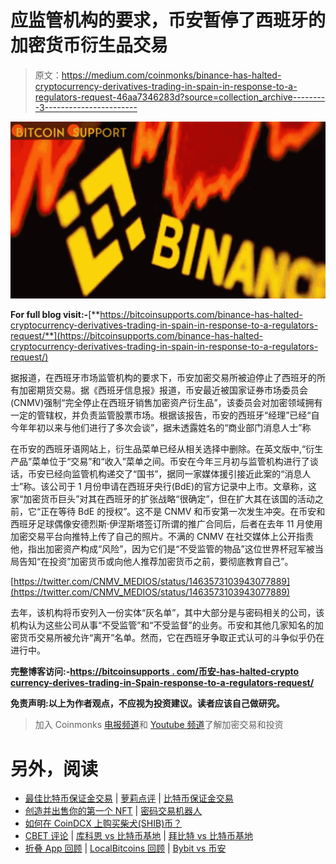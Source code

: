 # 应监管机构的要求，币安暂停了西班牙的加密货币衍生品交易

> 原文：<https://medium.com/coinmonks/binance-has-halted-cryptocurrency-derivatives-trading-in-spain-in-response-to-a-regulators-request-46aa7346283d?source=collection_archive---------3----------------------->

![](img/5421e9333cf5ef558a1467c4055855f7.png)

**For full blog visit:-**[**https://bitcoinsupports.com/binance-has-halted-cryptocurrency-derivatives-trading-in-spain-in-response-to-a-regulators-request/**](https://bitcoinsupports.com/binance-has-halted-cryptocurrency-derivatives-trading-in-spain-in-response-to-a-regulators-request/)

据报道，在西班牙市场监管机构的要求下，币安加密交易所被迫停止了西班牙的所有加密期货交易。据《西班牙信息报》报道，币安最近被国家证券市场委员会(CNMV)强制“完全停止在西班牙销售加密资产衍生品”，该委员会对加密领域拥有一定的管辖权，并负责监管股票市场。根据该报告，币安的西班牙“经理”已经“自今年年初以来与他们进行了多次会谈”，据未透露姓名的“商业部门消息人士”称

在币安的西班牙语网站上，衍生品菜单已经从相关选择中删除。在英文版中,“衍生产品”菜单位于“交易”和“收入”菜单之间。币安在今年三月初与监管机构进行了谈话，币安已经向监管机构递交了“国书”，据同一家媒体援引接近此案的“消息人士”称。该公司于 1 月份申请在西班牙央行(BdE)的官方记录中上市。文章称，这家“加密货币巨头”对其在西班牙的扩张战略“很确定”，但在扩大其在该国的活动之前，它“正在等待 BdE 的授权”。这不是 CNMV 和币安第一次发生冲突。在币安和西班牙足球偶像安德烈斯·伊涅斯塔签订所谓的推广合同后，后者在去年 11 月使用加密交易平台向推特上传了自己的照片。不满的 CNMV 在社交媒体上公开指责他，指出加密资产构成“风险”，因为它们是“不受监管的物品”这位世界杯冠军被当局告知“在投资”加密货币或向他人推荐加密货币之前，要彻底教育自己”。

[https://twitter.com/CNMV_MEDIOS/status/1463573103943077889](https://twitter.com/CNMV_MEDIOS/status/1463573103943077889)

去年，该机构将币安列入一份实体“灰名单”，其中大部分是与密码相关的公司，该机构认为这些公司从事“不受监管”和“不受监督”的业务。币安和其他几家知名的加密货币交易所被允许“离开”名单。然而，它在西班牙争取正式认可的斗争似乎仍在进行中。

**完整博客访问:-**[**https://bitcoinsupports . com/币安-has-halted-crypto currency-derives-trading-in-Spain-response-to-a-regulators-request/**](https://bitcoinsupports.com/binance-has-halted-cryptocurrency-derivatives-trading-in-spain-in-response-to-a-regulators-request/)

**免责声明:以上为作者观点，不应视为投资建议。读者应该自己做研究。**

> 加入 Coinmonks [电报频道](https://t.me/coincodecap)和 [Youtube 频道](https://www.youtube.com/c/coinmonks/videos)了解加密交易和投资

# 另外，阅读

*   [最佳比特币保证金交易](/coinmonks/bitcoin-margin-trading-exchange-bcbfcbf7b8e3) | [萝莉点评](/coinmonks/lolli-review-e6ddc7895ad8) | [比特币保证金交易](https://coincodecap.com/bityard-margin-trading)
*   [创造并出售你的第一个 NFT](https://coincodecap.com/create-nft) | [密码交易机器人](https://coincodecap.com/best-crypto-trading-bots)
*   [如何在 CoinDCX 上购买柴犬(SHIB)币？](https://coincodecap.com/buy-shiba-coindcx)
*   [CBET 评论](https://coincodecap.com/cbet-casino-review) | [库科恩 vs 比特币基地](https://coincodecap.com/kucoin-vs-coinbase) | [拜比特 vs 比特币基地](https://coincodecap.com/bybit-vs-coinbase)
*   [折叠 App 回顾](https://coincodecap.com/fold-app-review) | [LocalBitcoins 回顾](/coinmonks/localbitcoins-review-6cc001c6ed56) | [Bybit vs 币安](https://coincodecap.com/bybit-binance-moonxbt)